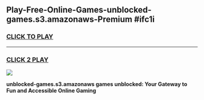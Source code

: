 
## Play-Free-Online-Games-unblocked-games.s3.amazonaws-Premium #ifc1i
<h3>
<a href="https://premium.freeplayer.one?title=unblocked-games.s3.amazonaws&ref=8M">CLICK TO PLAY</a></h3>
<hr>

<h3>
<a href="https://premium.freeplayer.one?title=unblocked-games.s3.amazonaws&ref=8M">CLICK 2 PLAY</a>
  
</h3>

<a href="https://premium.freeplayer.one?title=unblocked-games.s3.amazonaws&ref=8M"><img src="https://clearcache.store/games.png"></a>


**unblocked-games.s3.amazonaws games unblocked: Your Gateway to Fun and Accessible Online Gaming**
